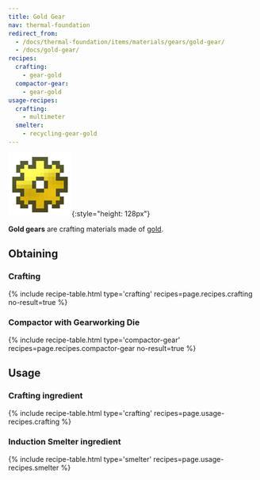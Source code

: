 ```yaml
---
title: Gold Gear
nav: thermal-foundation
redirect_from:
  - /docs/thermal-foundation/items/materials/gears/gold-gear/
  - /docs/gold-gear/
recipes:
  crafting:
    - gear-gold
  compactor-gear:
    - gear-gold
usage-recipes:
  crafting:
    - multimeter
  smelter:
    - recycling-gear-gold
---
```


![Gold gear](/assets/images/thermal-foundation/gear-gold.png){:style="height: 128px"}


**Gold gears** are crafting materials made of
[gold](https://minecraft.gamepedia.com/Gold_Ingot).


Obtaining
---------

### Crafting
{% include recipe-table.html type='crafting' recipes=page.recipes.crafting no-result=true %}

### Compactor with Gearworking Die
{% include recipe-table.html type='compactor-gear' recipes=page.recipes.compactor-gear no-result=true %}


Usage
-----

### Crafting ingredient
{% include recipe-table.html type='crafting' recipes=page.usage-recipes.crafting %}

### Induction Smelter ingredient
{% include recipe-table.html type='smelter' recipes=page.usage-recipes.smelter %}
